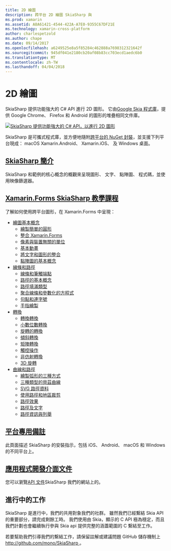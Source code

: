 ```yaml
---
title: 2D 繪圖
description: 跨平台 2D 繪圖 SkiaSharp 與
ms.prod: xamarin
ms.assetid: A8A61421-4544-422A-A7E0-9355C67DF21E
ms.technology: xamarin-cross-platform
author: charlespetzold
ms.author: chape
ms.date: 09/14/2017
ms.openlocfilehash: a6249525e8a5f85284c462888a7698312321642f
ms.sourcegitcommit: 945df041e2180cb20af08b83cc703ecd1aedc6b0
ms.translationtype: MT
ms.contentlocale: zh-TW
ms.lasthandoff: 04/04/2018
---
```

# <a name="2d-drawing"></a>2D 繪圖

SkiaSharp 提供功能強大的 C# API 進行 2D 圖形。 它由[Google Skia 程式庫](http://skia.org)，提供 Google Chrome、 Firefox 和 Android 的圖形的堆疊相同文件庫。

[![](images/ide-sml.png "SkiaSharp 提供功能強大的 C# API，以進行 2D 圖形")](images/ide.png#lightbox)

SkiaSharp 是可攜式程式庫，並方便地隨附[跨平台的 NuGet 封裝](https://www.nuget.org/packages/SkiaSharp)，並支援下列平台現成： macOS Xamarin.Android、 Xamarin.iOS、 及 Windows 桌面。

## <a name="introduction-to-skiasharpgraphics-gamesskiasharpintroductionmd"></a>[SkiaSharp 簡介](~/graphics-games/skiasharp/introduction.md)

SkiaSharp 和範例的核心概念的概觀來呈現圖形、 文字、 點陣圖、 程式碼，並使用映像篩選器。

## <a name="skiasharp-tutorials-for-xamarinformsxamarin-formsuser-interfacegraphicsskiasharpindexmd"></a>[Xamarin.Forms SkiaSharp 教學課程](~/xamarin-forms/user-interface/graphics/skiasharp/index.md)

了解如何使用跨平台圖形，在 Xamarin.Forms 中呈現：

- [繪圖基本概念](~/xamarin-forms/user-interface/graphics/skiasharp/basics/index.md)
  * [繪製簡單的圓形](~/xamarin-forms/user-interface/graphics/skiasharp/basics/circle.md)
  * [整合 Xamarin.Forms](~/xamarin-forms/user-interface/graphics/skiasharp/basics/integration.md)
  * [像素與裝置無關的單位](~/xamarin-forms/user-interface/graphics/skiasharp/basics/pixels.md)
  * [基本動畫](~/xamarin-forms/user-interface/graphics/skiasharp/basics/animation.md)
  * [將文字和圖形的整合](~/xamarin-forms/user-interface/graphics/skiasharp/basics/text.md)
  * [點陣圖的基本概念](~/xamarin-forms/user-interface/graphics/skiasharp/basics/bitmaps.md)
- [線條和路徑](~/xamarin-forms/user-interface/graphics/skiasharp/paths/index.md)
  * [線條和筆觸端點](~/xamarin-forms/user-interface/graphics/skiasharp/paths/lines.md)
  * [路徑的基本概念](~/xamarin-forms/user-interface/graphics/skiasharp/paths/paths.md)
  * [路徑填滿類型](~/xamarin-forms/user-interface/graphics/skiasharp/paths/fill-types.md)
  * [聚合線條和參數化的方程式](~/xamarin-forms/user-interface/graphics/skiasharp/paths/polylines.md)
  * [句點和連字號](~/xamarin-forms/user-interface/graphics/skiasharp/paths/dots.md)
  * [手指繪製](~/xamarin-forms/user-interface/graphics/skiasharp/paths/finger-paint.md)
- [轉換](~/xamarin-forms/user-interface/graphics/skiasharp/transforms/index.md)
  * [轉換轉換](~/xamarin-forms/user-interface/graphics/skiasharp/transforms/translate.md)
  * [小數位數轉換](~/xamarin-forms/user-interface/graphics/skiasharp/transforms/scale.md)
  * [旋轉的轉換](~/xamarin-forms/user-interface/graphics/skiasharp/transforms/rotate.md)
  * [傾斜轉換](~/xamarin-forms/user-interface/graphics/skiasharp/transforms/skew.md)
  * [矩陣轉換](~/xamarin-forms/user-interface/graphics/skiasharp/transforms/matrix.md)
  * [觸控操作](~/xamarin-forms/user-interface/graphics/skiasharp/transforms/touch.md)
  * [非仿射轉換](~/xamarin-forms/user-interface/graphics/skiasharp/transforms/non-affine.md)
  * [3D 旋轉](~/xamarin-forms/user-interface/graphics/skiasharp/transforms/3d-rotation.md)
- [曲線和路徑](~/xamarin-forms/user-interface/graphics/skiasharp/curves/index.md)
  * [繪製弧形的三種方式](~/xamarin-forms/user-interface/graphics/skiasharp/curves/arcs.md)
  * [三種類型的貝茲曲線](~/xamarin-forms/user-interface/graphics/skiasharp/curves/beziers.md)
  * [SVG 路徑資料](~/xamarin-forms/user-interface/graphics/skiasharp/curves/path-data.md)
  * [使用路徑和地區裁剪](~/xamarin-forms/user-interface/graphics/skiasharp/curves/clipping.md)
  * [路徑效果](~/xamarin-forms/user-interface/graphics/skiasharp/curves/effects.md)
  * [路徑及文字](~/xamarin-forms/user-interface/graphics/skiasharp/curves/text-paths.md)
  * [路徑資訊與列舉](~/xamarin-forms/user-interface/graphics/skiasharp/curves/information.md)

## <a name="platform-specific-notesgraphics-gamesskiasharpplatformmd"></a>[平台專用備註](~/graphics-games/skiasharp/platform.md)

此頁面描述 SkiaSharp 的安裝指示，包括 iOS、 Android、 macOS 和 Windows 的不同平台上。

## <a name="api-documentationhttpsdeveloperxamarincomapinamespaceskiasharp"></a>[應用程式開發介面文件](https://developer.xamarin.com/api/namespace/SkiaSharp/)

您可以瀏覽[API 文件](https://developer.xamarin.com/api/namespace/SkiaSharp/)SkiaSharp 我們的網站上的。

## <a name="work-in-progress"></a>進行中的工作

SkiaSharp 是進行中，我們的共用對象我們的社群。 雖然我們已經繫結 Skia API 的重要部分，請完成剩餘工時。 我們使用由 Skia，顯示的 C API 極為穩定，而且我們計劃也會繼續執行參與 Skia api 提供完整的涵蓋範圍的 C 繫結至工作。

若要幫助我們引導我們的繫結工作，請保留註解或建議問題 GitHub 儲存機制上[ http://github.com/mono/SkiaSharp ](http://github.com/mono/SkiaSharp)。
